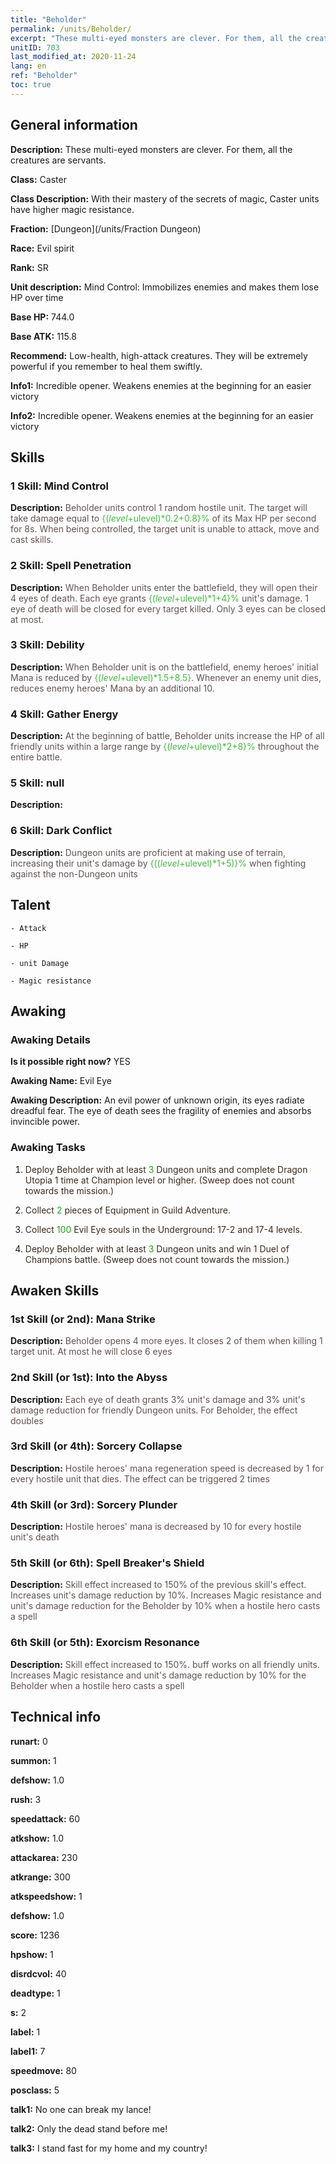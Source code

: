 ```yaml
---
title: "Beholder"
permalink: /units/Beholder/
excerpt: "These multi-eyed monsters are clever. For them, all the creatures are servants."
unitID: 703
last_modified_at: 2020-11-24
lang: en
ref: "Beholder"
toc: true
---
```

## General information
 **Description:** These multi-eyed monsters are clever. For them, all the creatures are servants.

 **Class:** Caster

 **Class Description:** With their mastery of the secrets of magic, Caster units have higher magic resistance.

 **Fraction:** [Dungeon](/units/Fraction Dungeon)

 **Race:** Evil spirit

 **Rank:** SR

 **Unit description:** Mind Control: Immobilizes enemies and makes them lose HP over time

 **Base HP:** 744.0

 **Base ATK:** 115.8

 **Recommend:** Low-health, high-attack creatures. They will be extremely powerful if you remember to heal them swiftly.

 **Info1:** Incredible opener. Weakens enemies at the beginning for an easier victory

 **Info2:** Incredible opener. Weakens enemies at the beginning for an easier victory

## Skills
### 1 Skill: Mind Control
 **Description:** <span style="color: #645252">Beholder units control 1 random hostile unit. The target will take damage equal to <span style="color: black"><span style="color: #48b946">{($level+$ulevel)*0.2+0.8}%<span style="color: black"><span style="color: #645252"> of its Max HP per second for 8s. When being controlled, the target unit is unable to attack, move and cast skills.<span style="color: black">

### 2 Skill: Spell Penetration
 **Description:** <span style="color: #645252">When Beholder units enter the battlefield, they will open their 4 eyes of death. Each eye grants <span style="color: black"><span style="color: #48b946">{($level+$ulevel)*1+4}%<span style="color: black"><span style="color: #645252"> unit's damage. 1 eye of death will be closed for every target killed. Only 3 eyes can be closed at most.<span style="color: black">

### 3 Skill: Debility
 **Description:** <span style="color: #645252">When Beholder unit is on the battlefield, enemy heroes' initial Mana is reduced by <span style="color: black"><span style="color: #48b946">{($level+$ulevel)*1.5+8.5}<span style="color: black"><span style="color: #645252">. Whenever an enemy unit dies, reduces enemy heroes' Mana by an additional 10.<span style="color: black">

### 4 Skill: Gather Energy
 **Description:** <span style="color: #645252">At the beginning of battle, Beholder units increase the HP of all friendly units within a large range by <span style="color: black"><span style="color: #48b946">{($level+$ulevel)*2+8}%<span style="color: black"><span style="color: #645252"> throughout the entire battle.<span style="color: black">

### 5 Skill: null
 **Description:** 

### 6 Skill: Dark Conflict
 **Description:** <span style="color: #645252">Dungeon units are proficient at making use of terrain, increasing their unit's damage by <span style="color: black"><span style="color: #48b946">{(($level+$ulevel)*1+5)}%<span style="color: black"><span style="color: #645252"> when fighting against the non-Dungeon units<span style="color: black">

## Talent

    - Attack

    - HP

    - unit Damage

    - Magic resistance

## Awaking
### Awaking Details
 **Is it possible right now?** YES

 **Awaking Name:** Evil Eye

 **Awaking Description:** An evil power of unknown origin, its eyes radiate dreadful fear. The eye of death sees the fragility of enemies and absorbs invincible power.

### Awaking Tasks
 1. <span style="color: #3c2a1e">Deploy Beholder with at least <span style="color: black"><span style="color: #1ca216">3<span style="color: black"><span style="color: #3c2a1e"> Dungeon units and complete Dragon Utopia 1 time at Champion level or higher. (Sweep does not count towards the mission.)<span style="color: black">

 2. <span style="color: #3c2a1e">Collect <span style="color: black"><span style="color: #1ca216">2<span style="color: black"><span style="color: #3c2a1e"> pieces of Equipment in Guild Adventure.<span style="color: black">

 3. <span style="color: #3c2a1e">Collect <span style="color: black"><span style="color: #1ca216">100<span style="color: black"><span style="color: #3c2a1e"> Evil Eye souls in the Underground: 17-2 and 17-4 levels.<span style="color: black">

 4. <span style="color: #3c2a1e">Deploy Beholder with at least <span style="color: black"><span style="color: #1ca216">3<span style="color: black"><span style="color: #3c2a1e"> Dungeon units and win 1 Duel of Champions battle. (Sweep does not count towards the mission.)<span style="color: black">

## Awaken Skills

### 1st Skill (or 2nd): Mana Strike
 **Description:** <span style="color: #48b946"><Leadership><span style="color: black"><span style="color: #645252">Beholder opens 4 more eyes. It closes 2 of them when killing 1 target unit. At most he will close 6 eyes<span style="color: black">

### 2nd Skill (or 1st): Into the Abyss
 **Description:** <span style="color: #48b946"><Spell penetration><span style="color: black"><span style="color: #645252">Each eye of death grants 3% unit's damage and 3% unit's damage reduction for friendly Dungeon units. For Beholder, the effect doubles<span style="color: black">

### 3rd Skill (or 4th): Sorcery Collapse
 **Description:** <span style="color: #48b946"><Debility><span style="color: black"><span style="color: #645252">Hostile heroes' mana regeneration speed is decreased by 1 for every hostile unit that dies. The effect can be triggered 2 times<span style="color: black">

### 4th Skill (or 3rd): Sorcery Plunder
 **Description:** <span style="color: #48b946"><Debility><span style="color: black"><span style="color: #645252">Hostile heroes' mana is decreased by 10 for every hostile unit's death<span style="color: black">

### 5th Skill (or 6th): Spell Breaker's Shield
 **Description:** <span style="color: #48b946"><Gather Energy><span style="color: black"><span style="color: #645252">Skill effect increased to 150% of the previous skill's effect. Increases unit's damage reduction by 10%. Increases Magic resistance and unit's damage reduction for the Beholder by 10% when a hostile hero casts a spell<span style="color: black">

### 6th Skill (or 5th): Exorcism Resonance
 **Description:** <span style="color: #48b946"><Gather Energy><span style="color: black"><span style="color: #645252">Skill effect increased to 150%. <Gather Energy> buff works on all friendly units. Increases Magic resistance and unit's damage reduction by 10% for the Beholder when a hostile hero casts a spell<span style="color: black">

## Technical info
 **runart:** 0

 **summon:** 1

 **defshow:** 1.0

 **rush:** 3

 **speedattack:** 60

 **atkshow:** 1.0

 **attackarea:** 230

 **atkrange:** 300

 **atkspeedshow:** 1

 **defshow:** 1.0

 **score:** 1236

 **hpshow:** 1

 **disrdcvol:** 40

 **deadtype:** 1

 **s:** 2

 **label:** 1

 **label1:** 7

 **speedmove:** 80

 **posclass:** 5

 **talk1:** No one can break my lance!

 **talk2:** Only the dead stand before me!

 **talk3:** I stand fast for my home and my country!

